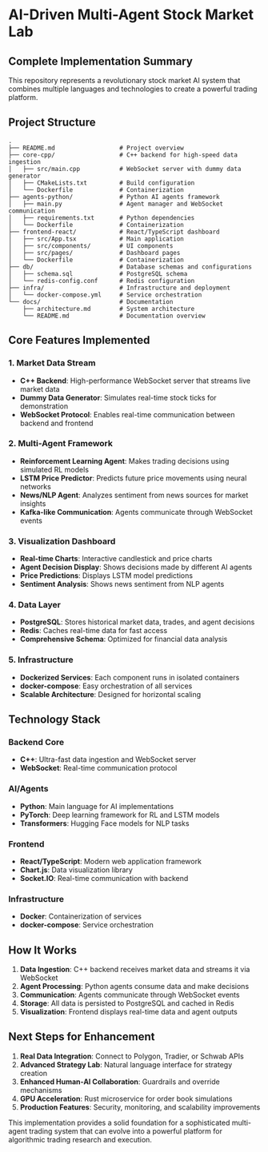 # AI-Driven Multi-Agent Stock Market Lab
## Complete Implementation Summary

This repository represents a revolutionary stock market AI system that combines multiple languages and technologies to create a powerful trading platform.

## Project Structure

```
.
├── README.md                  # Project overview
├── core-cpp/                  # C++ backend for high-speed data ingestion
│   ├── src/main.cpp           # WebSocket server with dummy data generator
│   ├── CMakeLists.txt         # Build configuration
│   └── Dockerfile             # Containerization
├── agents-python/             # Python AI agents framework
│   ├── main.py                # Agent manager and WebSocket communication
│   ├── requirements.txt       # Python dependencies
│   └── Dockerfile             # Containerization
├── frontend-react/            # React/TypeScript dashboard
│   ├── src/App.tsx            # Main application
│   ├── src/components/        # UI components
│   ├── src/pages/             # Dashboard pages
│   └── Dockerfile             # Containerization
├── db/                        # Database schemas and configurations
│   ├── schema.sql             # PostgreSQL schema
│   └── redis-config.conf      # Redis configuration
├── infra/                     # Infrastructure and deployment
│   └── docker-compose.yml     # Service orchestration
└── docs/                      # Documentation
    ├── architecture.md        # System architecture
    └── README.md              # Documentation overview
```

## Core Features Implemented

### 1. Market Data Stream
- **C++ Backend**: High-performance WebSocket server that streams live market data
- **Dummy Data Generator**: Simulates real-time stock ticks for demonstration
- **WebSocket Protocol**: Enables real-time communication between backend and frontend

### 2. Multi-Agent Framework
- **Reinforcement Learning Agent**: Makes trading decisions using simulated RL models
- **LSTM Price Predictor**: Predicts future price movements using neural networks
- **News/NLP Agent**: Analyzes sentiment from news sources for market insights
- **Kafka-like Communication**: Agents communicate through WebSocket events

### 3. Visualization Dashboard
- **Real-time Charts**: Interactive candlestick and price charts
- **Agent Decision Display**: Shows decisions made by different AI agents
- **Price Predictions**: Displays LSTM model predictions
- **Sentiment Analysis**: Shows news sentiment from NLP agents

### 4. Data Layer
- **PostgreSQL**: Stores historical market data, trades, and agent decisions
- **Redis**: Caches real-time data for fast access
- **Comprehensive Schema**: Optimized for financial data analysis

### 5. Infrastructure
- **Dockerized Services**: Each component runs in isolated containers
- **docker-compose**: Easy orchestration of all services
- **Scalable Architecture**: Designed for horizontal scaling

## Technology Stack

### Backend Core
- **C++**: Ultra-fast data ingestion and WebSocket server
- **WebSocket**: Real-time communication protocol

### AI/Agents
- **Python**: Main language for AI implementations
- **PyTorch**: Deep learning framework for RL and LSTM models
- **Transformers**: Hugging Face models for NLP tasks

### Frontend
- **React/TypeScript**: Modern web application framework
- **Chart.js**: Data visualization library
- **Socket.IO**: Real-time communication with backend

### Infrastructure
- **Docker**: Containerization of services
- **docker-compose**: Service orchestration

## How It Works

1. **Data Ingestion**: C++ backend receives market data and streams it via WebSocket
2. **Agent Processing**: Python agents consume data and make decisions
3. **Communication**: Agents communicate through WebSocket events
4. **Storage**: All data is persisted to PostgreSQL and cached in Redis
5. **Visualization**: Frontend displays real-time data and agent outputs

## Next Steps for Enhancement

1. **Real Data Integration**: Connect to Polygon, Tradier, or Schwab APIs
2. **Advanced Strategy Lab**: Natural language interface for strategy creation
3. **Enhanced Human-AI Collaboration**: Guardrails and override mechanisms
4. **GPU Acceleration**: Rust microservice for order book simulations
5. **Production Features**: Security, monitoring, and scalability improvements

This implementation provides a solid foundation for a sophisticated multi-agent trading system that can evolve into a powerful platform for algorithmic trading research and execution.